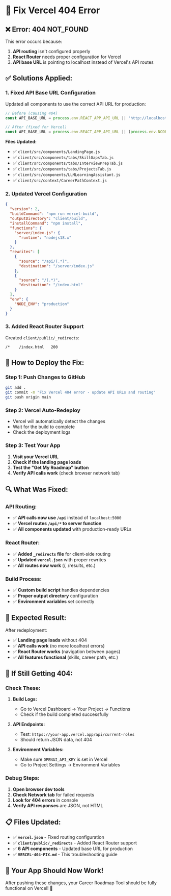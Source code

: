 # 🔧 Fix Vercel 404 Error

## ❌ **Error: 404 NOT_FOUND**

This error occurs because:
1. **API routing** isn't configured properly
2. **React Router** needs proper configuration for Vercel
3. **API base URL** is pointing to localhost instead of Vercel's API routes

## ✅ **Solutions Applied:**

### **1. Fixed API Base URL Configuration**
Updated all components to use the correct API URL for production:

```javascript
// Before (causing 404)
const API_BASE_URL = process.env.REACT_APP_API_URL || 'http://localhost:5000/api';

// After (fixed for Vercel)
const API_BASE_URL = process.env.REACT_APP_API_URL || (process.env.NODE_ENV === 'production' ? '/api' : 'http://localhost:5000/api');
```

**Files Updated:**
- ✅ `client/src/components/LandingPage.js`
- ✅ `client/src/components/tabs/SkillGapsTab.js`
- ✅ `client/src/components/tabs/InterviewPrepTab.js`
- ✅ `client/src/components/tabs/ProjectsTab.js`
- ✅ `client/src/components/LLMLearningAssistant.js`
- ✅ `client/src/context/CareerPathContext.js`

### **2. Updated Vercel Configuration**
```json
{
  "version": 2,
  "buildCommand": "npm run vercel-build",
  "outputDirectory": "client/build",
  "installCommand": "npm install",
  "functions": {
    "server/index.js": {
      "runtime": "nodejs18.x"
    }
  },
  "rewrites": [
    {
      "source": "/api/(.*)",
      "destination": "/server/index.js"
    },
    {
      "source": "/(.*)",
      "destination": "/index.html"
    }
  ],
  "env": {
    "NODE_ENV": "production"
  }
}
```

### **3. Added React Router Support**
Created `client/public/_redirects`:
```
/*    /index.html   200
```

## 🚀 **How to Deploy the Fix:**

### **Step 1: Push Changes to GitHub**
```bash
git add .
git commit -m "Fix Vercel 404 error - update API URLs and routing"
git push origin main
```

### **Step 2: Vercel Auto-Redeploy**
- Vercel will automatically detect the changes
- Wait for the build to complete
- Check the deployment logs

### **Step 3: Test Your App**
1. **Visit your Vercel URL**
2. **Check if the landing page loads**
3. **Test the "Get My Roadmap" button**
4. **Verify API calls work** (check browser network tab)

## 🔍 **What Was Fixed:**

### **API Routing:**
- ✅ **API calls now use `/api`** instead of `localhost:5000`
- ✅ **Vercel routes `/api/*` to server function**
- ✅ **All components updated** with production-ready URLs

### **React Router:**
- ✅ **Added `_redirects` file** for client-side routing
- ✅ **Updated `vercel.json`** with proper rewrites
- ✅ **All routes now work** (/, /results, etc.)

### **Build Process:**
- ✅ **Custom build script** handles dependencies
- ✅ **Proper output directory** configuration
- ✅ **Environment variables** set correctly

## 🎯 **Expected Result:**

After redeployment:
- ✅ **Landing page loads** without 404
- ✅ **API calls work** (no more localhost errors)
- ✅ **React Router works** (navigation between pages)
- ✅ **All features functional** (skills, career path, etc.)

## 🚨 **If Still Getting 404:**

### **Check These:**

1. **Build Logs:**
   - Go to Vercel Dashboard → Your Project → Functions
   - Check if the build completed successfully

2. **API Endpoints:**
   - Test: `https://your-app.vercel.app/api/current-roles`
   - Should return JSON data, not 404

3. **Environment Variables:**
   - Make sure `OPENAI_API_KEY` is set in Vercel
   - Go to Project Settings → Environment Variables

### **Debug Steps:**
1. **Open browser dev tools**
2. **Check Network tab** for failed requests
3. **Look for 404 errors** in console
4. **Verify API responses** are JSON, not HTML

## 📋 **Files Updated:**

- ✅ **`vercel.json`** - Fixed routing configuration
- ✅ **`client/public/_redirects`** - Added React Router support
- ✅ **6 API components** - Updated base URL for production
- ✅ **`VERCEL-404-FIX.md`** - This troubleshooting guide

## 🎉 **Your App Should Now Work!**

After pushing these changes, your Career Roadmap Tool should be fully functional on Vercel! 🚀
